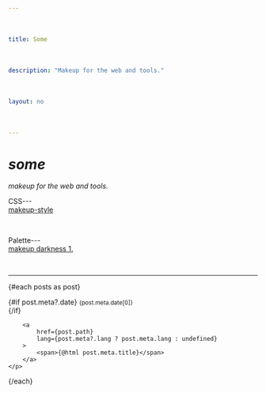 ```yaml
---
title: Some
description: "Makeup for the web and tools."
layout: no
---
```


<div
	class="wrapper"
	data-sveltekit-prefetch
>

# *Some*

*Makeup for the web and tools.*

CSS---[makeup-style](/style)

Palette---[makeup darkness 1.](/darkness-1)

<Hr --hr-width="100%" />

{#each posts as post}
	<p>
		{#if post.meta?.date}
			<small>
				<time>{post.meta.date[0]}</time>
			</small>
			<br aria-hidden="true">
		{/if}

		<a
			href={post.path}
			lang={post.meta?.lang ? post.meta.lang : undefined}
		>
			<span>{@html post.meta.title}</span>
		</a>
	</p>
{/each}

</div>

<style>
	.wrapper {
		padding-inline-start: var(--view-inline);
		padding-inline-end: var(--view-inline);

		/* Adjust font-size */
		font-size: clamp(
			var(--font-size) + .125rem,
			var(--font-size) + min(.75vw,1.5vh),
			1.75rem
		);
	}

	h1, h1 + p em {
		text-transform: lowercase;
	}

	a {
		display: block;
		min-height: var(--TOUCH-TARGET-SIZE, 48px);
		min-width: var(--TOUCH-TARGET-SIZE, 48px);
	}
</style>

<script>
	import Hr from "$libs/Hr.svelte"
	export let data;
	const posts = data?.posts;
	console.log(posts)
</script>
